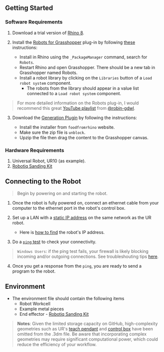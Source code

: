 ## Getting Started

### Software Requirements
1. Download a trial version of [Rhino 8](https://www.rhino3d.com/download/).
2. Install the [Robots for Grasshopper](https://github.com/visose/Robots) plug-in by following [these](https://github.com/visose/Robots#install) instructions:

     - Install in Rhino using the `_PackageManager` command, search for `Robots`.
     - Restart Rhino and open Grasshopper. There should be a new tab in Grasshopper named Robots.
     - Install a robot library by clicking on the `Libraries` button of a `Load robot system` component.
       - The robots from the library should appear in a value list connected to a `Load robot system` component.

> For more detailed information on the Robots plug-in, I would recommend this great [YouTube playlist](https://www.youtube.com/watch?v=vAe47zN-d48&list=PLqtxhH1qb3Mw5A_YbvHDfrq4DNNfLtcW-) from  [@robin-gdwl](https://github.com/robin-gdwl).

3. Download the [Generation Plugin](https://www.food4rhino.com/en/app/generation) by following the instructions:

     - Install the installer from `foodfromrhino` website.
     - Make sure the zip file is `unblock`.
     - Upzip the file then drag the content to the Grasshopper canvas. 

### Hardware Requirements
1. Universal Robot, UR10 (as example).
2. [Robotiq Sanding Kit](https://robotiq.com/products/sanding-kit)

## Connecting to the Robot

> Begin by powering on and starting the robot.

1. Once the robot is fully powered on, connect an ethernet cable from your computer to the ethernet port in the robot's control box.

2. Set up a LAN with a [static IP address](https://pureinfotech.com/set-static-ip-address-windows-10/) on the same network as the UR robot.

    -  Here is [how to find](https://robodk.com/doc/en/Robots-Universal-Robots.html#UR-IP) the robot's IP address.

3. Do a [`ping` test](https://www.howtogeek.com/355664/how-to-use-ping-to-test-your-network/) to check your connectivity.

> `Windows Users`: if the ping test fails, your firewall is likely blocking incoming and/or outgoing connections. See troubleshouting tips [here](https://windowsreport.com/windows-10-unable-to-ping-other-computers/#:~:text=What%20can%20I%20do%20if%20I%20can%E2%80%99t%20ping%20other%20computers%20in%20Windows%2010%3F).

4. Once you get a response from the `ping`, you are ready to send a program to the robot.

## Environment
- The environment file should contain the following items
  - Robot Workcell
  - Example metal pieces
  - End effector - [Robotiq Sanding Kit](https://robotiq.com/products/sanding-kit)
 
> **Notes**: Given the limited storage capacity on GitHub, high-complexity geometries such as UR's [teach pendant](https://www.universal-robots.com/download/mechanical-e-series/teach-pendant/standard-teach-pendant-e-series-step-file/) and [control box](https://www.universal-robots.com/download/mechanical-e-series/control-box/control-box-step-file-cb51-e-series/) have been omitted from the .3dm file. Be aware that incorporating complex geometries may require significant computational power, which could reduce the efficiency of your workflow.


